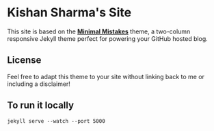 # Kishan Sharma's Site

This site is based on the **[Minimal Mistakes](http://mmistakes.github.io/minimal-mistakes)** theme, a two-column responsive Jekyll theme perfect for powering your GitHub hosted blog.


## License

Feel free to adapt this theme to your site without linking back to me or including a disclaimer!

## To run it locally
```
jekyll serve --watch --port 5000
```
